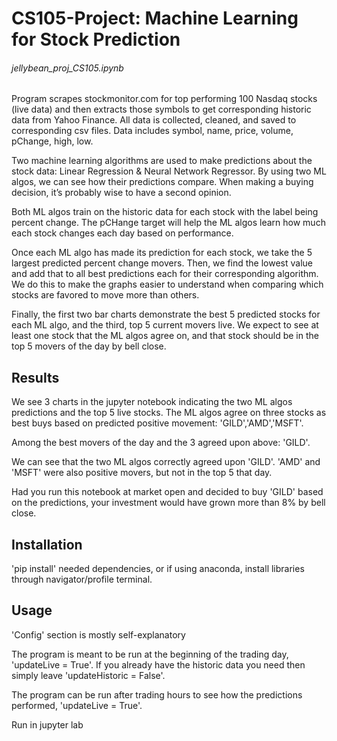 # CS105-Project: Machine Learning for Stock Prediction

###### jellybean_proj_CS105.ipynb

Program scrapes stockmonitor.com for top performing 100 Nasdaq stocks (live data) 
and then extracts those symbols to get corresponding historic data from Yahoo Finance.
All data is collected, cleaned, and saved to corresponding csv files.
Data includes symbol, name, price, volume, pChange, high, low.

Two machine learning algorithms are used to make predictions about the stock data: 
Linear Regression & Neural Network Regressor. By using two ML algos, we can see how
their predictions compare. When making a buying decision, it’s probably wise to have 
a second opinion.

Both ML algos train on the historic data for each stock with the label being percent change.
The pCHange target will help the ML algos learn how much each stock changes each day based 
on performance.

Once each ML algo has made its prediction for each stock, we take the 5 largest predicted
percent change movers. Then, we find the lowest value and add that to all best predictions 
each for their corresponding algorithm. We do this to make the graphs easier to understand 
when comparing which stocks are favored to move more than others.

Finally, the first two bar charts demonstrate the best 5 predicted stocks for each ML algo, and
the third, top 5 current movers live. We expect to see at least one stock that the ML algos agree 
on, and that stock should be in the top 5 movers of the day by bell close.

## Results

We see 3 charts in the jupyter notebook indicating the two ML algos predictions and the top 5 live stocks.
The ML algos agree on three stocks as best buys based on predicted positive movement: 'GILD','AMD','MSFT'.

Among the best movers of the day and the 3 agreed upon above: 'GILD'.

We can see that the two ML algos correctly agreed upon 'GILD'. 'AMD' and 'MSFT' were also
positive movers, but not in the top 5 that day.

Had you run this notebook at market open and decided to buy 'GILD' based on the predictions, your investment would have grown more than 8% by bell close.

## Installation

'pip install' needed dependencies, or if using anaconda, 
install libraries through navigator/profile terminal.

## Usage

'Config' section is mostly self-explanatory

The program is meant to be run at the beginning of the trading day, 'updateLive = True'.
If you already have the historic data you need then simply leave 'updateHistoric = False'.

The program can be run after trading hours to see how the predictions performed, 'updateLive = True'.

Run in jupyter lab

